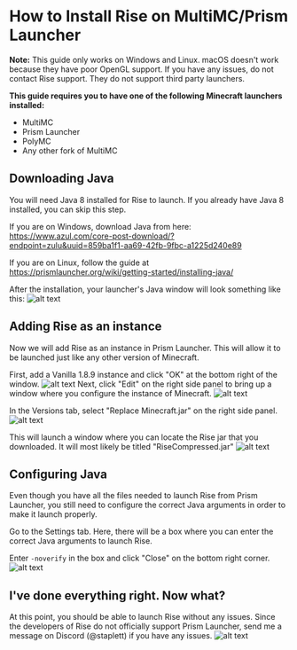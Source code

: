 # How to Install Rise on MultiMC/Prism Launcher
**Note:** This guide only works on Windows and Linux. macOS doesn't work because they have poor OpenGL support. If you have any issues, do not contact Rise support. They do not support third party launchers.

**This guide requires you to have one of the following Minecraft launchers installed:**
- MultiMC
- Prism Launcher
- PolyMC
- Any other fork of MultiMC

## Downloading Java
You will need Java 8 installed for Rise to launch. If you already have Java 8 installed, you can skip this step.

If you are on Windows, download Java from here: https://www.azul.com/core-post-download/?endpoint=zulu&uuid=859ba1f1-aa69-42fb-9fbc-a1225d240e89

If you are on Linux, follow the guide at https://prismlauncher.org/wiki/getting-started/installing-java/

After the installation, your launcher's Java window will look something like this: ![alt text](/images/javapage.png)

## Adding Rise as an instance
Now we will add Rise as an instance in Prism Launcher. This will allow it to be launched just like any other version of Minecraft.

First, add a Vanilla 1.8.9 instance and click "OK" at the bottom right of the window. ![alt text](/images/vanilla-instance.png)
Next, click "Edit" on the right side panel to bring up a window where you configure the instance of Minecraft. ![alt text](/images/editbutton.png)

In the Versions tab, select "Replace Minecraft.jar" on the right side panel. ![alt text](/images/replacejar.png)

This will launch a window where you can locate the Rise jar that you downloaded. It will most likely be titled "RiseCompressed.jar" ![alt text](/images/risejar.png)

## Configuring Java
Even though you have all the files needed to launch Rise from Prism Launcher, you still need to configure the correct Java arguments in order to make it launch properly.

Go to the Settings tab. Here, there will be a box where you can enter the correct Java arguments to launch Rise. 

Enter `-noverify` in the box and click "Close" on the bottom right corner. ![alt text](/images/java-args.png)

## I've done everything right. Now what?
At this point, you should be able to launch Rise without any issues. Since the developers of Rise do not officially support Prism Launcher, send me a message on Discord (@staplett) if you have any issues. ![alt text](/images/rise.png)
